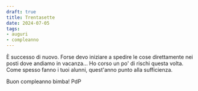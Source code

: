 ```yaml
---
draft: true
title: Trentasette
date: 2024-07-05
tags:
- auguri
- compleanno
---
```


È successo di nuovo. Forse devo iniziare a spedire le cose direttamente nei posti dove andiamo in vacanza...
Ho corso un po' di rischi questa volta. Come spesso fanno i tuoi alunni, quest'anno punto alla sufficienza.

Buon compleanno bimba! PdP
